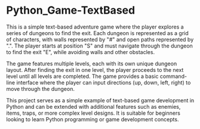 # Python_Game-TextBased

This is a simple text-based adventure game where the player explores a series of dungeons to find the exit. Each dungeon is represented as a grid of characters, with walls represented by "#" and open paths represented by ".". The player starts at position "S" and must navigate through the dungeon to find the exit "E", while avoiding walls and other obstacles.

The game features multiple levels, each with its own unique dungeon layout. After finding the exit in one level, the player proceeds to the next level until all levels are completed. The game provides a basic command-line interface where the player can input directions (up, down, left, right) to move through the dungeon.

This project serves as a simple example of text-based game development in Python and can be extended with additional features such as enemies, items, traps, or more complex level designs. It is suitable for beginners looking to learn Python programming or game development concepts.






